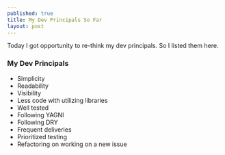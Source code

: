 ```yaml
---
published: true
title: My Dev Principals So Far
layout: post
---
```

Today I got opportunity to re-think my dev principals. So I listed them here.

### My Dev Principals
- Simplicity
- Readability
- Visibility
- Less code with utilizing  libraries
- Well tested
- Following YAGNI
- Following DRY
- Frequent deliveries
- Prioritized testing
- Refactoring on working on a new issue